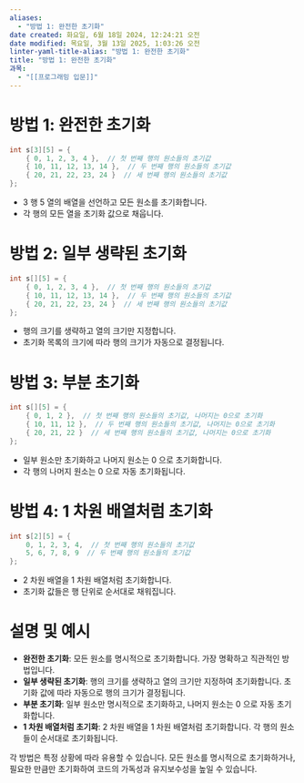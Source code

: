 ```yaml
---
aliases:
  - "방법 1: 완전한 초기화"
date created: 화요일, 6월 18일 2024, 12:24:21 오전
date modified: 목요일, 3월 13일 2025, 1:03:26 오전
linter-yaml-title-alias: "방법 1: 완전한 초기화"
title: "방법 1: 완전한 초기화"
과목:
  - "[[프로그래밍 입문]]"
---
```


# 방법 1: 완전한 초기화

```c
int s[3][5] = {
    { 0, 1, 2, 3, 4 },  // 첫 번째 행의 원소들의 초기값
    { 10, 11, 12, 13, 14 },  // 두 번째 행의 원소들의 초기값
    { 20, 21, 22, 23, 24 }  // 세 번째 행의 원소들의 초기값
};
```

- 3 행 5 열의 배열을 선언하고 모든 원소를 초기화합니다.
- 각 행의 모든 열을 초기화 값으로 채웁니다.

# 방법 2: 일부 생략된 초기화

```c
int s[][5] = {
    { 0, 1, 2, 3, 4 },  // 첫 번째 행의 원소들의 초기값
    { 10, 11, 12, 13, 14 },  // 두 번째 행의 원소들의 초기값
    { 20, 21, 22, 23, 24 }  // 세 번째 행의 원소들의 초기값
};
```

- 행의 크기를 생략하고 열의 크기만 지정합니다.
- 초기화 목록의 크기에 따라 행의 크기가 자동으로 결정됩니다.

# 방법 3: 부분 초기화

```c
int s[][5] = {
    { 0, 1, 2 },  // 첫 번째 행의 원소들의 초기값, 나머지는 0으로 초기화
    { 10, 11, 12 },  // 두 번째 행의 원소들의 초기값, 나머지는 0으로 초기화
    { 20, 21, 22 }  // 세 번째 행의 원소들의 초기값, 나머지는 0으로 초기화
};
```

- 일부 원소만 초기화하고 나머지 원소는 0 으로 초기화합니다.
- 각 행의 나머지 원소는 0 으로 자동 초기화됩니다.

# 방법 4: 1 차원 배열처럼 초기화

```c
int s[2][5] = {
    0, 1, 2, 3, 4,  // 첫 번째 행의 원소들의 초기값
    5, 6, 7, 8, 9  // 두 번째 행의 원소들의 초기값
};
```

- 2 차원 배열을 1 차원 배열처럼 초기화합니다.
- 초기화 값들은 행 단위로 순서대로 채워집니다.

# 설명 및 예시

- **완전한 초기화**: 모든 원소를 명시적으로 초기화합니다. 가장 명확하고 직관적인 방법입니다.
- **일부 생략된 초기화**: 행의 크기를 생략하고 열의 크기만 지정하여 초기화합니다. 초기화 값에 따라 자동으로 행의 크기가 결정됩니다.
- **부분 초기화**: 일부 원소만 명시적으로 초기화하고, 나머지 원소는 0 으로 자동 초기화합니다.
- **1 차원 배열처럼 초기화**: 2 차원 배열을 1 차원 배열처럼 초기화합니다. 각 행의 원소들이 순서대로 초기화됩니다.

각 방법은 특정 상황에 따라 유용할 수 있습니다. 모든 원소를 명시적으로 초기화하거나, 필요한 만큼만 초기화하여 코드의 가독성과 유지보수성을 높일 수 있습니다.
